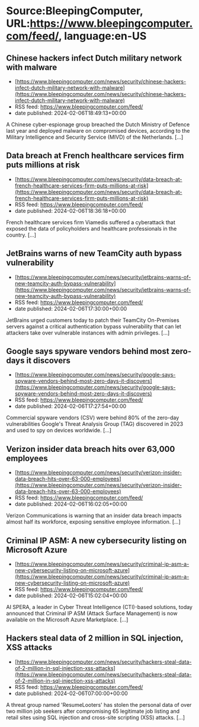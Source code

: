 # Source:BleepingComputer, URL:https://www.bleepingcomputer.com/feed/, language:en-US

## Chinese hackers infect Dutch military network with malware
 - [https://www.bleepingcomputer.com/news/security/chinese-hackers-infect-dutch-military-network-with-malware](https://www.bleepingcomputer.com/news/security/chinese-hackers-infect-dutch-military-network-with-malware)
 - RSS feed: https://www.bleepingcomputer.com/feed/
 - date published: 2024-02-06T18:49:13+00:00

A Chinese cyber-espionage group breached the Dutch Ministry of Defence last year and deployed malware on compromised devices, according to the Military Intelligence and Security Service (MIVD) of the Netherlands. [...]

## Data breach at French healthcare services firm puts millions at risk
 - [https://www.bleepingcomputer.com/news/security/data-breach-at-french-healthcare-services-firm-puts-millions-at-risk](https://www.bleepingcomputer.com/news/security/data-breach-at-french-healthcare-services-firm-puts-millions-at-risk)
 - RSS feed: https://www.bleepingcomputer.com/feed/
 - date published: 2024-02-06T18:36:18+00:00

French healthcare services firm Viamedis suffered a cyberattack that exposed the data of policyholders and healthcare professionals in the country. [...]

## JetBrains warns of new TeamCity auth bypass vulnerability
 - [https://www.bleepingcomputer.com/news/security/jetbrains-warns-of-new-teamcity-auth-bypass-vulnerability](https://www.bleepingcomputer.com/news/security/jetbrains-warns-of-new-teamcity-auth-bypass-vulnerability)
 - RSS feed: https://www.bleepingcomputer.com/feed/
 - date published: 2024-02-06T17:30:00+00:00

JetBrains urged customers today to patch their TeamCity On-Premises servers against a critical authentication bypass vulnerability that can let attackers take over vulnerable instances with admin privileges. [...]

## Google says spyware vendors behind most zero-days it discovers
 - [https://www.bleepingcomputer.com/news/security/google-says-spyware-vendors-behind-most-zero-days-it-discovers](https://www.bleepingcomputer.com/news/security/google-says-spyware-vendors-behind-most-zero-days-it-discovers)
 - RSS feed: https://www.bleepingcomputer.com/feed/
 - date published: 2024-02-06T17:27:54+00:00

Commercial spyware vendors (CSV) were behind 80% of the zero-day vulnerabilities Google's Threat Analysis Group (TAG) discovered in 2023 and used to spy on devices worldwide. [...]

## Verizon insider data breach hits over 63,000 employees
 - [https://www.bleepingcomputer.com/news/security/verizon-insider-data-breach-hits-over-63-000-employees](https://www.bleepingcomputer.com/news/security/verizon-insider-data-breach-hits-over-63-000-employees)
 - RSS feed: https://www.bleepingcomputer.com/feed/
 - date published: 2024-02-06T16:02:05+00:00

Verizon Communications is warning that an insider data breach impacts almost half its workforce, exposing sensitive employee information. [...]

## Criminal IP ASM: A new cybersecurity listing on Microsoft Azure
 - [https://www.bleepingcomputer.com/news/security/criminal-ip-asm-a-new-cybersecurity-listing-on-microsoft-azure](https://www.bleepingcomputer.com/news/security/criminal-ip-asm-a-new-cybersecurity-listing-on-microsoft-azure)
 - RSS feed: https://www.bleepingcomputer.com/feed/
 - date published: 2024-02-06T15:02:04+00:00

AI SPERA, a leader in Cyber Threat Intelligence (CTI)-based solutions, today announced that Criminal IP ASM (Attack Surface Management) is now available on the Microsoft Azure Marketplace. [...]

## Hackers steal data of 2 million in SQL injection, XSS attacks
 - [https://www.bleepingcomputer.com/news/security/hackers-steal-data-of-2-million-in-sql-injection-xss-attacks](https://www.bleepingcomputer.com/news/security/hackers-steal-data-of-2-million-in-sql-injection-xss-attacks)
 - RSS feed: https://www.bleepingcomputer.com/feed/
 - date published: 2024-02-06T07:00:00+00:00

A threat group named 'ResumeLooters' has stolen the personal data of over two million job seekers after compromising 65 legitimate job listing and retail sites using SQL injection and cross-site scripting (XSS) attacks. [...]

